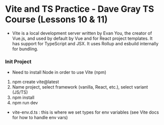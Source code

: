 # Vite and TS Practice - Dave Gray TS Course (Lessons 10 & 11)

- Vite is a local development server written by Evan You, the creator of Vue.js, and used by default by Vue and for React project templates. It has support for TypeScript and JSX. It uses Rollup and esbuild internally for bundling.

### Init Project

- Need to install Node in order to use Vite (npm)

1. npm create vite@latest
2. Name project, select framework (vanilla, React, etc.), select variant (JS/TS)
3. npm install
4. npm run dev

- vite-env.d.ts : this is where we set types for env variables (see Vite docs for how to handle env vars)
